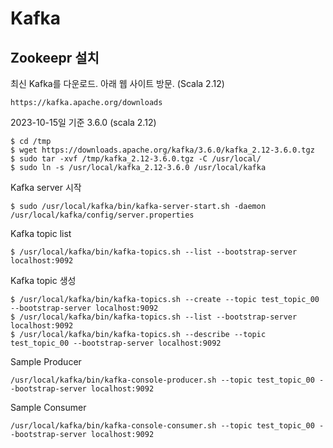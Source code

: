 # Kafka

## Zookeepr 설치

최신 Kafka를 다운로드. 아래 웹 사이트 방문. (Scala 2.12)
```
https://kafka.apache.org/downloads
```

2023-10-15일 기준 3.6.0 (scala 2.12)
```
$ cd /tmp 
$ wget https://downloads.apache.org/kafka/3.6.0/kafka_2.12-3.6.0.tgz
$ sudo tar -xvf /tmp/kafka_2.12-3.6.0.tgz -C /usr/local/
$ sudo ln -s /usr/local/kafka_2.12-3.6.0 /usr/local/kafka
```

Kafka server 시작
```
$ sudo /usr/local/kafka/bin/kafka-server-start.sh -daemon /usr/local/kafka/config/server.properties
```

Kafka topic list
```
$ /usr/local/kafka/bin/kafka-topics.sh --list --bootstrap-server localhost:9092
```

Kafka topic 생성
```
$ /usr/local/kafka/bin/kafka-topics.sh --create --topic test_topic_00 --bootstrap-server localhost:9092
$ /usr/local/kafka/bin/kafka-topics.sh --list --bootstrap-server localhost:9092
$ /usr/local/kafka/bin/kafka-topics.sh --describe --topic test_topic_00 --bootstrap-server localhost:9092
```

Sample Producer
```
/usr/local/kafka/bin/kafka-console-producer.sh --topic test_topic_00 --bootstrap-server localhost:9092
```

Sample Consumer
```
/usr/local/kafka/bin/kafka-console-consumer.sh --topic test_topic_00 --bootstrap-server localhost:9092
```
